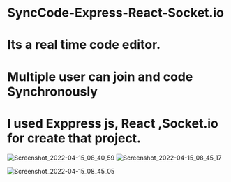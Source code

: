 # SyncCode-Express-React-Socket.io
# Its a real time code editor.
# Multiple user can join and code Synchronously
# I used Exppress js, React ,Socket.io for create that project.

![Screenshot_2022-04-15_08_40_59](https://user-images.githubusercontent.com/69699279/163510284-f11fa4c5-9815-4424-a716-6872c3c5190d.png)
![Screenshot_2022-04-15_08_45_17](https://user-images.githubusercontent.com/69699279/163510285-cb7a54dc-22bd-45cd-8dac-f2812a1b844d.png)


![Screenshot_2022-04-15_08_45_05](https://user-images.githubusercontent.com/69699279/163510440-72781f01-6627-4533-b899-6b3972138f4f.png)
